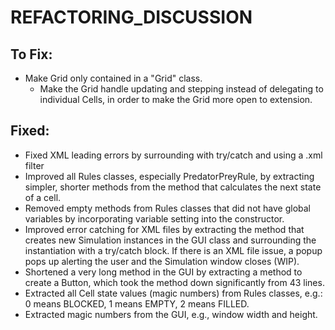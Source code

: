 # REFACTORING_DISCUSSION

## To Fix:
 - Make Grid only contained in a "Grid" class.
     - Make the Grid handle updating and stepping instead of delegating to individual Cells, in order to make the Grid more open to extension.


## Fixed:
- Fixed XML leading errors by surrounding with try/catch and using a .xml filter
- Improved all Rules classes, especially PredatorPreyRule, by extracting simpler, shorter methods from the method that calculates the next state of a cell.
- Removed empty methods from Rules classes that did not have global variables by incorporating variable setting into the constructor.
- Improved error catching for XML files by extracting the method that creates new Simulation instances in the GUI class and surrounding the instantiation with a try/catch block. If there is an XML file issue, a popup pops up alerting the user and the Simulation window closes (WIP).
- Shortened a very long method in the GUI by extracting a method to create a Button, which took the method down significantly from 43 lines.
- Extracted all Cell state values (magic numbers) from Rules classes, e.g.: 0 means BLOCKED, 1 means EMPTY, 2 means FILLED.
- Extracted magic numbers from the GUI, e.g., window width and height.